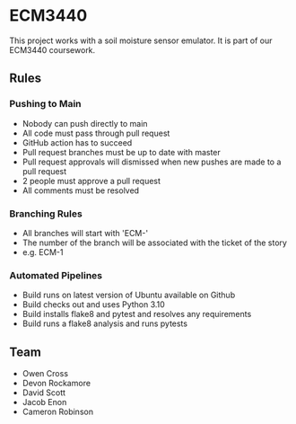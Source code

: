 # ECM3440

This project works with a soil moisture sensor emulator. It is part of our ECM3440 coursework.

## Rules
### Pushing to Main
- Nobody can push directly to main
- All code must pass through pull request
- GitHub action has to succeed
- Pull request branches must be up to date with master
- Pull request approvals will dismissed when new pushes are made to a pull request
- 2 people must approve a pull request
- All comments must be resolved

### Branching Rules
- All branches will start with 'ECM-'
- The number of the branch will be associated with the ticket of the story
- e.g. ECM-1

### Automated Pipelines
- Build runs on latest version of Ubuntu available on Github
- Build checks out and uses Python 3.10
- Build installs flake8 and pytest and resolves any requirements
- Build runs a flake8 analysis and runs pytests

## Team
- Owen Cross
- Devon Rockamore
- David Scott
- Jacob Enon
- Cameron Robinson